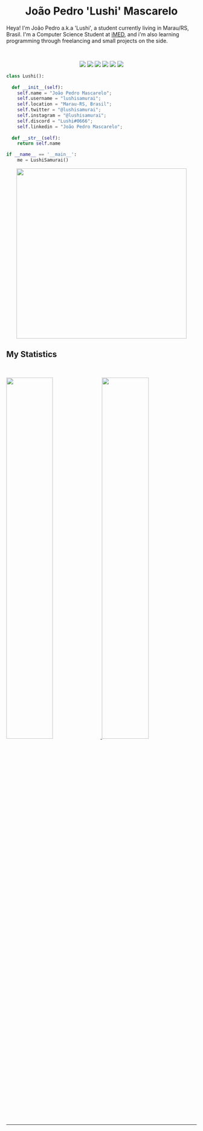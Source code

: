 <h1 align="center">
  <b>João Pedro 'Lushi' Mascarelo</b>
</h1>

Heya! I'm João Pedro a.k.a 'Lushi', a student currently living in Marau/RS, Brasil. I'm a Computer Science Student at
<a href="https://www.imed.edu.br">iMED</a>, 
and i'm also learning programming through freelancing and small projects on the side.

<br>

<p>
<div align="center">
  <img src="https://img.shields.io/badge/HTML5-E34F26?style=for-the-badge&logo=html5&logoColor=white">
  <img src="https://img.shields.io/badge/C%23-239120?style=for-the-badge&logo=c-sharp&logoColor=white">
  <img src="https://img.shields.io/badge/C%2B%2B-00599C?style=for-the-badge&logo=c%2B%2B&logoColor=white">
  <img src="https://img.shields.io/badge/Python-14354C?style=for-the-badge&logo=python&logoColor=white">
  <img src="https://img.shields.io/badge/Java-ED8B00?style=for-the-badge&logo=java&logoColor=white">
  <img src="https://img.shields.io/badge/JavaScript-323330?style=for-the-badge&logo=javascript&logoColor=F7DF1E">
</div>
</p>

```python
class Lushi():
    
  def __init__(self):
    self.name = "João Pedro Mascarelo";
    self.username = "lushisamurai";
    self.location = "Marau-RS, Brasil";
    self.twitter = "@lushisamurai";
    self.instagram = "@lushisamurai";
    self.discord = "Lushi#0666";
    self.linkedin = "João Pedro Mascarelo";
  
  def __str__(self):
    return self.name

if __name__ == '__main__':
    me = LushiSamurai()
```

<div align="center">
  <a href="ttps://spotify-github-profile.vercel.app/api/view?uid=laff-u-&redirect=true">
    <img src="https://spotify-github-profile.vercel.app/api/view?uid=laff-u-&cover_image=true&theme=novatorem&bar_color=53b14f&bar_color_cover=true" width="450px">
  </a>
</div>

<!--
<div align="center">
  <a href="https://spotify-github-profile.vercel.app/api/view?uid=laff-u-&cover_image=true&theme=novatorem&bar_color=00fffb&bar_color_cover=false">
    <img src="https://spotify-github-profile.vercel.app/api/view?uid=laff-u-&redirect=true" width="240px">
  </a>
</div>
[![spotify-github-profile](https://spotify-github-profile.vercel.app/api/view?uid=laff-u-&cover_image=true&theme=novatorem&bar_color=00fffb&bar_color_cover=false)]
(https://spotify-github-profile.vercel.app/api/view?uid=laff-u-&redirect=true)
-->
## My Statistics

<br/>
<p align="left">
  <a href="https://lushi.dev/">
  <img width="49.5%" src="https://github-readme-stats.vercel.app/api?username=lushisamurai&show_icons=true&theme=gruvbox&hide_border=true" />
    <img width="49.5%" src="https://github-readme-streak-stats.herokuapp.com/?user=lushisamurai&theme=gruvbox&hide_border=true" />
  </a>
</p>
<br>





------

 
<!---
LushiSamurai/LushiSamurai is a ✨ special ✨ repository because its `README.md` (this file) appears on your GitHub profile.
You can click the Preview link to take a look at your changes.
--->
